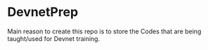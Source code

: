# DevnetPrep
Main reason to create this repo is to store the Codes that are being taught/used for Devnet training. 
